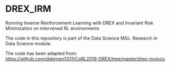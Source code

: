# DREX_IRM
Running Inverse Reinforcement Learning with DREX and Invariant Risk Minimization on intervened RL environments

The code in this repository is part of the Data Science MSc. Research in Data Science module. 

The code has been adapted from: https://github.com/dsbrown1331/CoRL2019-DREX/tree/master/drex-mujoco
